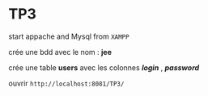 # TP3

start appache and Mysql from `XAMPP`

crée une bdd avec le nom : **jee**

crée une table **users** avec les colonnes ***login*** , ***password***

ouvrir `http://localhost:8081/TP3/` 

